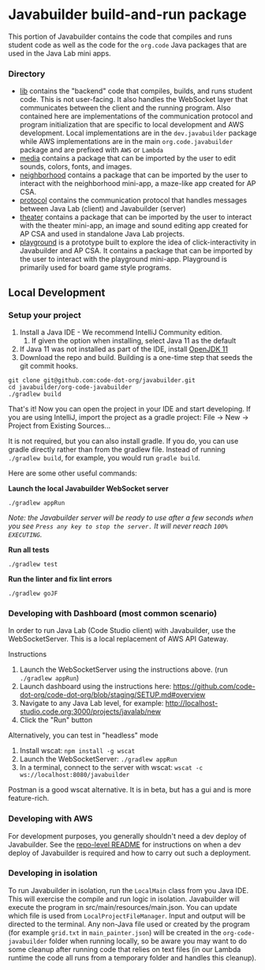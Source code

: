# Javabuilder build-and-run package
This portion of Javabuilder contains the code that compiles and runs student code as well
as the code for the `org.code` Java packages that are used in the Java Lab mini apps.

### Directory
* [lib](https://github.com/code-dot-org/javabuilder/tree/main/org-code-javabuilder/lib)
  contains the "backend" code that compiles, builds, and runs student code. This is not
  user-facing. It also handles the WebSocket layer that communicates between the client
  and the running program. Also contained here are implementations of the communication
  protocol and program initialization that are specific to local development and AWS
  development. Local implementations are in the `dev.javabuilder` package while AWS
  implementations are in the main `org.code.javabuilder` package and are prefixed with
  `AWS` or `Lambda`
* [media](https://github.com/code-dot-org/javabuilder/tree/main/org-code-javabuilder/media)
  contains a package that can be imported by the user to edit sounds, colors, fonts, and
  images.
* [neighborhood](https://github.com/code-dot-org/javabuilder/tree/main/org-code-javabuilder/neighborhood)
  contains a package that can be imported by the user to interact with the neighborhood
  mini-app, a maze-like app created for AP CSA.
* [protocol](https://github.com/code-dot-org/javabuilder/tree/main/org-code-javabuilder/protocol)
  contains the communication protocol that handles messages between Java Lab (client) and
  Javabuilder (server)
* [theater](https://github.com/code-dot-org/javabuilder/tree/main/org-code-javabuilder/theater)
  contains a package that can be imported by the user to interact with the theater 
  mini-app, an image and sound editing app created for AP CSA and used in standalone Java
  Lab projects.
* [playground](https://github.com/code-dot-org/javabuilder/tree/main/org-code-javabuilder/playground)
  is a prototype built to explore the idea of click-interactivity in Javabuilder and AP
  CSA. It contains a package that can be imported by the user to interact with the playground
  mini-app. Playground is primarily used for board game style programs.

## Local Development
### Setup your project
1. Install a Java IDE - We recommend IntelliJ Community edition.
    1. If given the option when installing, select Java 11 as the default
1. If Java 11 was not installed as part of the IDE, install 
   [OpenJDK 11](https://jdk.java.net/java-se-ri/11)
1. Download the repo and build. Building is a one-time step that seeds the git commit
   hooks.
```
git clone git@github.com:code-dot-org/javabuilder.git
cd javabuilder/org-code-javabuilder
./gradlew build
```
That's it! Now you can open the project in your IDE and start developing. If you are
using IntelliJ, import the project as a gradle project: File -> New -> Project from
Existing Sources...

It is not required, but you can also install gradle. If you do, you can use gradle
directly rather than from the gradlew file. Instead of running `./gradlew build`, for
example, you would run `gradle build`.

Here are some other useful commands:

**Launch the local Javabuilder WebSocket server**
```
./gradlew appRun
```
*Note: the Javabuilder server will be ready to use after a few seconds when you see
`Press any key to stop the server.` It will never reach `100% EXECUTING`.*

**Run all tests**
```
./gradlew test
```

**Run the linter and fix lint errors**
```
./gradlew goJF
```

### Developing with Dashboard (most common scenario)
In order to run Java Lab (Code Studio client) with Javabuilder, use the WebSocketServer.
This is a local replacement of AWS API Gateway. 

Instructions
1. Launch the WebSocketServer using the instructions above. (run `./gradlew appRun`)
1. Launch dashboard using the instructions here: 
   https://github.com/code-dot-org/code-dot-org/blob/staging/SETUP.md#overview 
1. Navigate to any Java Lab level, for example: 
   http://localhost-studio.code.org:3000/projects/javalab/new
1. Click the "Run" button

Alternatively, you can test in "headless" mode
1. Install wscat: `npm install -g wscat`
1. Launch the WebSocketServer: `./gradlew appRun`
1. In a terminal, connect to the server with wscat: 
   `wscat -c ws://localhost:8080/javabuilder`

Postman is a good wscat alternative. It is in beta, but has a gui and is more
feature-rich.

### Developing with AWS
For development purposes, you generally shouldn't need a dev deploy of Javabuilder. See
the 
[repo-level README](https://github.com/code-dot-org/javabuilder/blob/main/README.md#dev-deploy-of-javabuilder)
for instructions on when a dev deploy of Javabuilder is required and how to carry out
such a deployment.

### Developing in isolation
To run Javabuilder in isolation, run the `LocalMain` class from you Java IDE. This will
exercise the compile and run logic in isolation. Javabuilder will execute the program in
src/main/resources/main.json. You can update which file is used from 
`LocalProjectFileManager`. Input and output will be directed to the terminal. Any 
non-Java file used or created by the program (for example `grid.txt` in 
`main_painter.json`) will be created in the `org-code-javabuilder` folder when running
locally, so be aware you may want to do some cleanup after running code that relies on
text files (in our Lambda runtime the code all runs from a temporary folder and handles
this cleanup).
